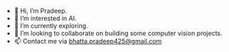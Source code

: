 - 👋 Hi, I’m Pradeep.
- 👀 I’m interested in AI.
- 🌱 I’m currently exploring.
- 💞️ I’m looking to collaborate on building some computer vision projects.
- 📫 Contact me via bhatta.pradeep425@gmail.com

